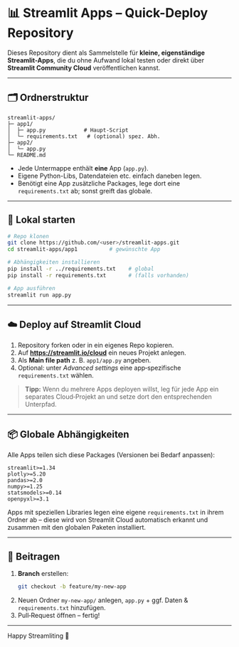 # 📊 Streamlit Apps – Quick-Deploy Repository

Dieses Repository dient als Sammelstelle für **kleine, eigenständige Streamlit-Apps**, die du ohne Aufwand lokal testen oder direkt über **Streamlit Community Cloud** veröffentlichen kannst.

---

## 🗂️ Ordnerstruktur

```
streamlit-apps/
├─ app1/
│  ├─ app.py            # Haupt-Script
│  └─ requirements.txt   # (optional) spez. Abh.
├─ app2/
│  └─ app.py
└─ README.md
```

* Jede Untermappe enthält **eine** App (`app.py`).
* Eigene Python-Libs, Daten­dateien etc. einfach daneben legen.
* Benötigt eine App zusätzliche Packages, lege dort eine `requirements.txt` ab; sonst greift das globale.

---

## 🚀 Lokal starten

```bash
# Repo klonen
git clone https://github.com/<user>/streamlit-apps.git
cd streamlit-apps/app1          # gewünschte App

# Abhängigkeiten installieren
pip install -r ../requirements.txt    # global
pip install -r requirements.txt       # (falls vorhanden)

# App ausführen
streamlit run app.py
```

---

## ☁️ Deploy auf Streamlit Cloud

1. Repository forken oder in ein eigenes Repo kopieren.  
2. Auf **https://streamlit.io/cloud** ein neues Projekt anlegen.  
3. Als **Main file path** z. B. `app1/app.py` angeben.  
4. Optional: unter *Advanced settings* eine app‑spezifische `requirements.txt` wählen.

> **Tipp:** Wenn du mehrere Apps deployen willst, leg für jede App ein separates Cloud‑Projekt an und setze dort den entsprechenden Unterpfad.

---

## 📦 Globale Abhängigkeiten

Alle Apps teilen sich diese Packages (Versionen bei Bedarf anpassen):

```text
streamlit>=1.34
plotly>=5.20
pandas>=2.0
numpy>=1.25
statsmodels>=0.14
openpyxl>=3.1
```

Apps mit speziellen Libraries legen eine eigene `requirements.txt` in ihrem Ordner ab – diese wird von Streamlit Cloud automatisch erkannt und zusammen mit den globalen Paketen installiert.

---

## 🤝 Beitragen

1. **Branch** erstellen:  
   ```bash
   git checkout -b feature/my-new-app
   ```
2. Neuen Ordner `my-new-app/` anlegen, `app.py` + ggf. Daten & `requirements.txt` hinzufügen.  
3. Pull‑Request öffnen – fertig!

---

Happy Streamliting 🚀
